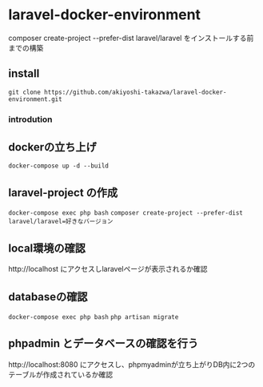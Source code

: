 # laravel-docker-environment
composer create-project --prefer-dist laravel/laravel をインストールする前までの構築


## install
``` git clone https://github.com/akiyoshi-takazwa/laravel-docker-environment.git ```

### introdution


## dockerの立ち上げ

``` docker-compose up -d --build ```

## laravel-project の作成
``` docker-compose exec php bash ```
``` composer create-project --prefer-dist laravel/laravel=好きなバージョン ```

## local環境の確認
http://localhost にアクセスしlaravelページが表示されるか確認

## databaseの確認

``` docker-compose exec php bash ```
``` php artisan migrate ```

## phpadmin とデータベースの確認を行う

http://localhost:8080 にアクセスし、phpmyadminが立ち上がりDB内に2つのテーブルが作成されているか確認
